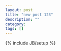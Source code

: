 ```yaml
---
layout: post
title: "new post 123"
description: ""
category: 
tags: []
---
```

{% include JB/setup %}
